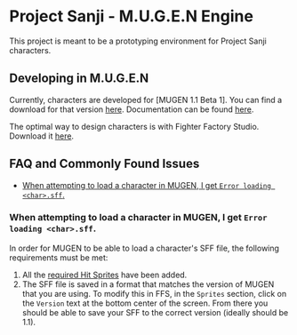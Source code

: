 # Project Sanji - M.U.G.E.N Engine
This project is meant to be a prototyping environment for Project Sanji characters.

## Developing in M.U.G.E.N
Currently, characters are developed for [MUGEN 1.1 Beta 1].
You can find a download for that version [here](https://mugenarchive.com/forums/downloads.php?do=file&id=5283--official-mugen-1-1-beta-1-elecbyte). Documentation can be found [here](https://mugenarchive.com/docs/1.1/mugen.html#documentation).

The optimal way to design characters is with Fighter Factory Studio. Download it [here](http://fighterfactory.virtualltek.com/download).

## FAQ and Commonly Found Issues
- [When attempting to load a character in MUGEN, I get `Error loading <char>.sff`.](faq-error-loading-sff)

### <a id="faq-error-loading-sff"></a>When attempting to load a character in MUGEN, I get `Error loading <char>.sff`.
In order for MUGEN to be able to load a character's SFF file, the following requirements must be met:

1. All the [required Hit Sprites](https://mugenarchive.com/docs/1.1/spr.html) have been added.
1. The SFF file is saved in a format that matches the version of MUGEN that you are using. To modify this in FFS, in the `Sprites` section, click on the `Version` text at the bottom center of the screen.
    From there you should be able to save your SFF to the correct version (ideally should be 1.1).
